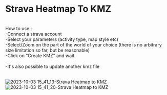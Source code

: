 # Strava Heatmap To KMZ
<br>
How to use :<br>
-Connect a strava account<br>
-Select your parameters (activity type, map style etc)<br>
-Select/Zoom on the part of the world of your choice (there is no arbitrary size limitation so far, but be reasonable)<br>
-Click on "Create KMZ" and wait<br>
<br>
-It's also possible to update another kmz file<br><br>

![2023-10-03 15_41_13-Strava Heatmap to KMZ](https://github.com/jarod46/StravaHeatMapToKMZ/assets/19230472/753aa26b-5623-4a35-a2d1-68a43f8599de)
![2023-10-03 15_41_20-Strava Heatmap to KMZ](https://github.com/jarod46/StravaHeatMapToKMZ/assets/19230472/9289ab52-8e8a-4ae8-8a13-82e651e03270)

